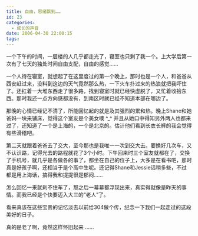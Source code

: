 ```yaml
---
title: 自由，思绪飘到……
id: 23
categories:
  - 成长的声音
date: 2006-04-30 22:00:15
tags:
---
```




 一个下午的时间，一层楼的人几乎都走光了，寝室也只剩了我一个。上大学后第一次有了七天的独处时间自由支配，自由的感觉……

 一个人待在寝室，就想起了在这里度过的第一个晚上，那时也是一个人，和爸爸从西安赶过来，没料到这边的天气竟然那么热，一下火车扑过来的热浪就把我吓住了。还扛着一大堆东西走了很多路，找到寝室时就已经快虚脱了，又忙着收拾东西。那时我还一点方向感都没有，到南区时就已经不知道本部在哪边了。

 那晚的心情已经记不清了，所能回忆起的就是及其强烈的累和热。晚上Shane和她爸妈一块来铺床，觉得这个室友是个美女噢 ^_^ 并且从她口中得知另外两人也都来过了，还知道了一个是上海的，一个是北京的。估计他们看到长衣长裤的我会觉得有些滑稽吧。

 第二天就跟着爸爸去了交大，至今那也是我唯一一次到交大去。要换好几次车，又不认识路，记得光去的路程就花了3个小时。下午回来时三个室友就都在了，交换了手机号，就几乎是各做各的事了，都坐在自己的位子上，大多是在看书吧，那时真是好孩子啊，还相当于是个高中生呢。还记得Shane和Jessie话稍多些，不过都是用上海话，搞得我和提提很是郁闷……

 怎么回忆一来就刹不住车了，那之后一幕幕都浮现出来，真实得就像是昨天的事情。而我已经是个快要迈入大三的“老人”了。

 看来真该在这些宝贵的记忆淡去以前给304做个传，纪念一下我们一起走过的这段美好的日子。

 真的是老了啊，竟然这样怀旧起来 ……

